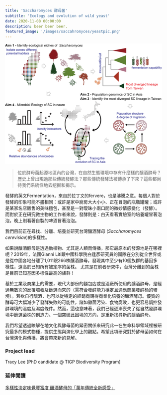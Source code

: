 ```yaml
---
title: 'Saccharomyces 酵母菌'
subtitle: 'Ecology and evolution of wild yeast'
date: 2020-11-08 00:00:00
description: beer beer beer.
featured_image: '/images/saccahromyces/yeastpic.png'
---
```


![](/images/saccahromyces/Fig1.png)

> 位於酵母菌起源地區內的台灣，在自然生態環境中存有什麼樣的釀酒酵母？歷史上曾出現過那些傳統發酵法？那些傳統發酵法被傳承了下來？這些都尚待我們系統性地去挖掘和揭示。

發酵的英文Fermentation，來自於拉丁文的fervere，也是沸騰之意。每個人對於發酵的印象可能不盡相同：或許是家中廚房大大小小、正在冒泡的瓶瓶罐罐；或許是某家名店販售的美味麵包，甚至是一對曖昧小兩口間的微妙情感變化（發酵）。而對於正在研究微生物的工作者來說，發酵則是：白天看著實驗室的培養罐冒著泡泡，晚上則看著自製的啤酒冒著泡泡。

我們目前正在尋找、分離、培養並研究台灣釀酒酵母 (*Saccharomyces cerevisiae*)的多樣性。

如果說釀酒酵母是透過動植物、尤其是人類而傳播，那它最原本的發源地是在哪裡呢？2019年，法國Gianni Liti跟中國科學院白逢彥研究員的團隊在分別從全世界或是從中國各地分離了1,011跟266株釀酒酵母，發現其中至少有10個族群的基因多樣性，遠高於已知所有被定序的菌株。 尤其是在前者研究中，台灣分離到的菌株是目前已知基因多樣性最高的族群！

基於工業及商業上的需要，現代大部份的麵包店或是酒廠所使用的釀酒酵母，是經過無數次的反覆培養及篩選而來的（需符合發酵能力穩定且適應商業發酵桶的環境）。若欲自行釀酒，也可以從特定的經銷商購得商業化培養的釀酒酵母。優質的酵母可大幅減少了發酵失敗的可能性，諸如黴菌污染、食物腐敗，也更容易調控發酵環境的溫度及濕度條件。然而，這也意味著，我們已經逐漸喪失了從自然發酵環境中篩選菌株的創造力。一個突破此困境的方向，是重新找尋新的釀酒酵母。

我們希望透過瞭解在地文化與酵母菌的緊密關係來研究此一在生命科學領域裡被研究最多的模式物種，提供生態與演化學上的觀點。希望此項研究對於酵母菌如何在台灣演化與傳播，將會帶來新的見解。


### Project lead

Tracy Lee [PhD candidate @ TIGP Biodiversity Program]


### 延伸閱讀

[多樣性決定味覺豐富度 釀酒酵母的「萬年傳統全新感受」](https://e-info.org.tw/node/208177)




